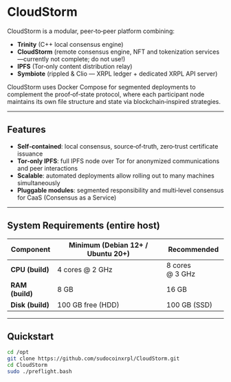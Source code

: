 # CloudStorm

CloudStorm is a modular, peer‑to‑peer platform combining:

- **Trinity** (C++ local consensus engine)  
- **CloudStorm** (remote consensus engine, NFT and tokenization services—currently not complete; do not use!)  
- **IPFS** (Tor‑only content distribution relay)  
- **Symbiote** (rippled & Clio — XRPL ledger + dedicated XRPL API server)  

CloudStorm uses Docker Compose for segmented deployments to complement the proof‑of‑state protocol, where each participant node maintains its own file structure and state via blockchain‑inspired strategies.

---

## Features

- **Self‑contained**: local consensus, source‑of‑truth, zero‑trust certificate issuance  
- **Tor‑only IPFS**: full IPFS node over Tor for anonymized communications and peer interactions  
- **Scalable**: automated deployments allow rolling out to many machines simultaneously  
- **Pluggable modules**: segmented responsibility and multi‑level consensus for CaaS (Consensus as a Service)  

---

## System Requirements (entire host)

| Component          | Minimum (Debian 12+ / Ubuntu 20+) | Recommended          |
|--------------------|-----------------------------------|----------------------|
| **CPU (build)**    | 4 cores @ 2 GHz                   | 8 cores @ 3 GHz      |
| **RAM (build)**    | 8 GB                              | 16 GB                |
| **Disk (build)**   | 100 GB free (HDD)                | 100 GB (SSD)         |

---

## Quickstart

```bash
cd /opt
git clone https://github.com/sudocoinxrpl/CloudStorm.git
cd CloudStorm
sudo ./preflight.bash

